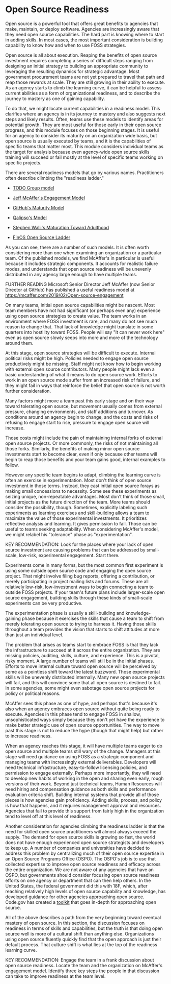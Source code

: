 # Open Source Readiness

Open source is a powerful tool that offers great benefits to agencies
that make, maintain, or deploy software.  Agencies are increasingly
aware that they need open source capabilities.  The hard part is
knowing where to start in adding skills.  In most cases, the most
important consideration is building capability to know how and when to
use FOSS strategies.

Open source is all about execution.  Reaping the benefits of open
source investment requires completing a series of difficult steps
ranging from designing an initial strategy to building an appropriate
community to leveraging the resulting dynamics for strategic
advantage.  Most government procurement teams are not yet prepared to
travel that path and reap those rewards at scale.  They are still
growing in their ability to execute.  As an agency starts to climb the
learning curve, it can be helpful to assess current abilities as a
form of organizational readiness, and to describe the journey to
mastery as one of gaining capability.

To do that, we might locate current capabilities in a readiness model.
This clarifies where an agency is in its journey to mastery and also
suggests next steps and likely results.  Often, teams use these models
to identify areas for potential growth.  They are most useful for
those early in their open source progress, and this module focuses on
those beginning stages.  It is useful for an agency to consider its
maturity on an organization wide basis, but open source is usually
executed by teams, and it is the capabilities of specific teams that
matter most.  This module considers individual teams as the target for
analysis because even agency-wide open source skills training will
succeed or fail mostly at the level of specific teams working on
specific projects.

There are several readiness models that go by various names.
Practitioners often describe climbing the "readiness ladder."

 * [TODO Group model](https://github.com/todogroup/ospo101/blob/main/module2/README.md#climbing-the-open-source-ladder)

 * [Jeff McAffer's Engagement Model](https://mcaffer.com/2019/02/Open-source-engagement)

 * [GitHub's Maturity Model](https://github.com/github/maturity-model)

 * [Qalipso's Model](https://en.wikipedia.org/wiki/OpenSource_Maturity_Model)

 * [Stephen Walli's Maturation Toward Adulthood](https://opensource.com/life/15/4/what-does-an-adult-look-like-in-an-open-source-community)

 * [FinOS Open Source Ladder](https://www.finos.org/hubfs/FINOS/website/pages/community/Open%20Source%20Readiness%20Roadmap%20-%203.10.2018.png)

As you can see, there are a number of such models.  It is often worth
considering more than one when examining an organization or a
particular team.  Of the published models, we find McAffer's in
particular is useful because it includes strategic components.  It
accounts for realistic failure modes, and understands that open source
readiness will be unevenly distributed in any agency large enough to
have multiple teams.


FURTHER READING Microsoft Senior Director Jeff McAffer (now Senior Director at GitHub) has published a
  useful readiness model at
  https://mcaffer.com/2019/02/Open-source-engagement

On many teams, initial open source capabilities might be nascent.
Most team members have not had significant (or perhaps even any)
experience using open source strategies to create value.  The team
works in an environment where FOSS investment is rare, and many do not
see much reason to change that.  That lack of knowledge might
translate in some quarters into hostility toward FOSS.  People will
say "It can never work here" even as open source slowly seeps into
more and more of the technology around them.

At this stage, open source strategies will be difficult to execute.
Internal political risks might be high.  Policies needed to engage
open source productively might be missing.  Staff might not know how
to begin working with external open source contributors.  Many people
might lack even a basic understanding of what it means to do open
source work.  Efforts to work in an open source mode suffer from an
increased risk of failure, and they might fail in ways that reinforce
the belief that open source is not worth further consideration.

Many factors might move a team past this early stage and on their way
toward tolerating open source, but movement usually comes from
external pressure, changing environments, and staff additions and
turnover.  As conditions around an agency begin to change, and the
costs and risks of refusing to engage start to rise, pressure to
engage open source will increase.

Those costs might include the pain of maintaining internal forks of
external open source projects. Or more commonly, the risks of not
maintaining all those forks.  Similarly, the benefits of making minor
open source investments start to become clear, even if only because
other teams will begin to reap those benefits and your team gains
good, internal examples to follow.

However any specific team begins to adapt, climbing the learning curve
is often an exercise in experimentation.  Most don't think of open
source investment in those terms.  Instead, they cast initial open
source forays as making small concessions to necessity.  Some see
these experiments as seizing unique, non-repeatable advantages.  Most
don't think of those small, initial projects as the future direction
of the team.  More teams should consider the possibility, though.
Sometimes, explicitly labeling such experiments as learning exercises
and skill-building allows a team to maximize the value of those
experimental investments.  It prioritizes reflective analysis and
learning.  It gives permission to fail.  Those can be useful to teams
seeking adaptability.  When considering McAffer's model, we might
relabel his "tolerance" phase as "experimentation".

KEY RECOMMENDATION: Look for the places where your lack of open source
  investment are causing problems that can be addressed by
  small-scale, low-risk, experimental engagement.  Start there.

Experiments come in many forms, but the most common first experiment
is using some outside open source code and engaging the open source
project.  That might involve filing bug reports, offering a
contribution, or merely participating in project mailing lists and
forums.  These are all relatively low-risk, low-investment ways to
begin connecting a team to outside FOSS projects.  If your team's
future plans include larger-scale open source engagement, building
skills through these kinds of small-scale experiments can be very
productive.

The experimentation phase is usually a skill-building and
knowledge-gaining phase because it exercises the skills that cause a
team to shift from merely tolerating open source to trying to harness
it.  Having those skills throughout a team provides the vision that
starts to shift attitudes at more than just an individual level.

The problem that arises as teams start to embrace FOSS is that they
lack the infrastructure to succeed at it across the entire
organization.  They are missing policies, auditing, skills, culture,
and experience.  This is a pivotal, risky moment.  A large number of
teams will still be in the initial phases.  Efforts to move internal
culture toward open source will be perceived by some as a pointless
shift toward the latest buzzword.  Those experimental skills will be
unevenly distributed internally.  Many new open source projects will
fail, and this will convince some that all open source is destined to
fail.  In some agencies, some might even sabotage open source projects
for policy or political reasons.

McAffer sees this phase as one of hype, and perhaps that's because
it's also when an agency embraces open source without quite being
ready to execute.  Agencies in this phase tend to engage FOSS in
shallow, unsophisticated ways simply because they don't yet have the
experience to make better strategic use of open source opportunities.
The way to move past this stage is not to reduce the hype (though that
might help) but rather to increase readiness.

When an agency reaches this stage, it will have multiple teams eager
to do open source and multiple teams still wary of the change.
Managers at this stage will need guidance on using FOSS as a strategic
component and managing teams with increasingly external deliverables.
Developers will need technical infrastructure, easy-to-follow
licensing policies, and permission to engage externally.  Perhaps more
importantly, they will need to develop new habits of working in the
open and sharing even early, rough versions of their work.  Beyond
just technical teams, Human Resources will need hiring and
compensation guidance as both skills and performance evaluation
criteria shift.  Building internal systems that provide all of those
pieces is how agencies gain proficiency.  Adding skills, process, and
policy is how that happens, and it requires management approval and
resources.  Agencies that fail to provide this support from fairly
high in the organization tend to level off at this level of readiness.

Another consideration for agencies climbing the readiness ladder is
that the need for skilled open source practitioners will almost always
exceed the supply.  The demand for open source skills is growing so
fast, the world does not have enough experienced open source
strategists and developers to keep up.  A number of companies and
universities have decided to address this problem by centralizing much
of their open source expertise in an Open Source Programs Office
(OSPO).  The OSPO's job is to use that collected expertise to improve
open source readiness and efficacy across the entire organization.  We
are not aware of any agencies that have an OSPO, but governments
should consider focusing open source readiness efforts on one agency
or department that can then help others.  In the United States, the
federal government did this with 18F, which, after reaching relatively
high levels of open source capability and knowledge, has developed
guidance for other agencies approaching open source. Code.gov has created a [toolkit](https://github.com/GSA/code-gov-open-source-toolkit) that goes in-depth for approaching open source.

All of the above describes a path from the very beginning toward
eventual mastery of open source.  In this section, the discussion
focuses on readiness in terms of skills and capabilities, but the
truth is that doing open source well is more of a cultural shift than
anything else. Organizations using open source fluently quickly find
that the open approach is just their default process.  That culture
shift is what lies at the top of the readiness learning curve.

KEY RECOMMENDATION: Engage the team in a frank discussion about open
  source readiness.  Locate the team and the organization on McAffer's
  engagement model.  Identify three key steps the people in that
  discussion can take to improve readiness at the team level.
